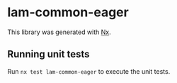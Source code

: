 # lam-common-eager

This library was generated with [Nx](https://nx.dev).

## Running unit tests

Run `nx test lam-common-eager` to execute the unit tests.
